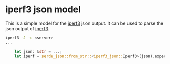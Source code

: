 # iperf3 json model

This is a simple model for the [iperf3](https://github.com/esnet/iperf) json
output. It can be used to parse the json output of
[iperf3](https://github.com/esnet/iperf).

```sh
iperf3 -J -c <server>
...
```

```rust
    let json: &str = ...;
    let iperf = serde_json::from_str::<iperf3_json::Iperf3>(json).expect("failed to parse");
```
